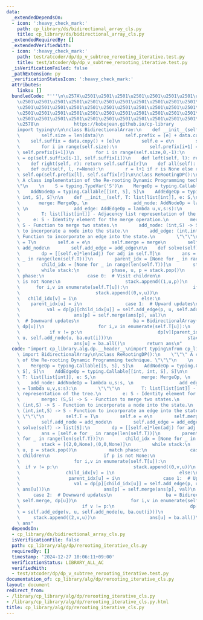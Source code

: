 ```yaml
---
data:
  _extendedDependsOn:
  - icon: ':heavy_check_mark:'
    path: cp_library/ds/bidirectional_array_cls.py
    title: cp_library/ds/bidirectional_array_cls.py
  _extendedRequiredBy: []
  _extendedVerifiedWith:
  - icon: ':heavy_check_mark:'
    path: test/atcoder/dp/dp_v_subtree_rerooting_iterative.test.py
    title: test/atcoder/dp/dp_v_subtree_rerooting_iterative.test.py
  _isVerificationFailed: false
  _pathExtension: py
  _verificationStatusIcon: ':heavy_check_mark:'
  attributes:
    links: []
  bundledCode: "'''\n\u257A\u2501\u2501\u2501\u2501\u2501\u2501\u2501\u2501\u2501\u2501\
    \u2501\u2501\u2501\u2501\u2501\u2501\u2501\u2501\u2501\u2501\u2501\u2501\u2501\
    \u2501\u2501\u2501\u2501\u2501\u2501\u2501\u2501\u2501\u2501\u2501\u2501\u2501\
    \u2501\u2501\u2501\u2501\u2501\u2501\u2501\u2501\u2501\u2501\u2501\u2501\u2501\
    \u2501\u2501\u2501\u2501\u2501\u2501\u2501\u2501\u2501\u2501\u2501\u2501\u2501\
    \u2578\n             https://kobejean.github.io/cp-library               \n'''\n\
    import typing\n\n\nclass BidirectionalArray:\n    def __init__(self, e, op, data):\n\
    \        self.size = len(data)\n        self.prefix = [e] + data.copy()\n    \
    \    self.suffix = data.copy() + [e]\n        self.e = e\n        self.op = op\n\
    \        for i in range(self.size):\n            self.prefix[i+1] = op(self.prefix[i],\
    \ self.prefix[i+1])\n        for i in range(self.size,0,-1):\n            self.suffix[i-1]\
    \ = op(self.suffix[i-1], self.suffix[i])\n    def left(self, l): return self.prefix[l]\n\
    \    def right(self, r): return self.suffix[r]\n    def all(self): return self.prefix[-1]\n\
    \    def out(self, l, r=None):\n        r = l+1 if r is None else r\n        return\
    \ self.op(self.prefix[l], self.suffix[r])\n\nclass ReRootingDP():\n    \"\"\"\
    \ A class implementation of the Re-rooting Dynamic Programming technique. \"\"\
    \"\n    \n    S = typing.TypeVar('S')\n    MergeOp = typing.Callable[[S, S], S]\n\
    \    AddNodeOp = typing.Callable[[int, S], S]\n    AddEdgeOp = typing.Callable[[int,\
    \ int, S], S]\n\n    def __init__(self, T: list[list[int]], e: S,\n          \
    \       merge: MergeOp, \n                 add_node: AddNodeOp = lambda u,s:s,\
    \ \n                 add_edge: AddEdgeOp = lambda u,v,s:s):\n        \"\"\"\n\
    \        T: list[list[int]] - Adjacency list representation of the tree.\n   \
    \     e: S - Identity element for the merge operation.\n        merge: (S,S) ->\
    \ S - Function to merge two states.\n        add_node: (int,S) -> S - Function\
    \ to incorporate a node into the state.\n        add_edge: (int,int,S) -> S -\
    \ Function to incorporate an edge into the state.\n        \"\"\"\n        self.T\
    \ = T\n        self.e = e\n        self.merge = merge\n        self.add_node =\
    \ add_node\n        self.add_edge = add_edge\n\n    def solve(self) -> list[S]:\n\
    \        dp = [[self.e]*len(adj) for adj in self.T]\n        ans = [self.e for\
    \ _ in range(len(self.T))]\n        parent_idx = [None for _ in range(len(self.T))]\n\
    \        child_idx = [None for _ in range(len(self.T))]\n        stack = [(2,0,None),(0,0,None)]\n\
    \        while stack:\n            phase, u, p = stack.pop()\n            match\
    \ phase:\n                case 0:  # Visit children\n                    if p\
    \ is not None:\n                        stack.append((1,u,p))\n              \
    \      for i,v in enumerate(self.T[u]):\n                        if v != p:\n\
    \                            stack.append((0,v,u))\n                         \
    \   child_idx[v] = i\n                        else:\n                        \
    \    parent_idx[u] = i\n                case 1:  # Upward updates\n          \
    \          val = dp[p][child_idx[u]] = self.add_edge(p, u, self.add_node(u, ans[u]))\n\
    \                    ans[p] = self.merge(ans[p], val)\n                case 2:\
    \  # Downward updates\n                    ba = BidirectionalArray(self.e, self.merge,\
    \ dp[u])\n                    for i,v in enumerate(self.T[u]):\n             \
    \           if v != p:\n                            dp[v][parent_idx[v]] = self.add_edge(v,\
    \ u, self.add_node(u, ba.out(i)))\n                            stack.append((2,v,u))\n\
    \                    ans[u] = ba.all()\n        return ans\n"
  code: "import cp_library.alg.dp.__header__\nimport typing\nfrom cp_library.ds.bidirectional_array_cls\
    \ import BidirectionalArray\n\nclass ReRootingDP():\n    \"\"\" A class implementation\
    \ of the Re-rooting Dynamic Programming technique. \"\"\"\n    \n    S = typing.TypeVar('S')\n\
    \    MergeOp = typing.Callable[[S, S], S]\n    AddNodeOp = typing.Callable[[int,\
    \ S], S]\n    AddEdgeOp = typing.Callable[[int, int, S], S]\n\n    def __init__(self,\
    \ T: list[list[int]], e: S,\n                 merge: MergeOp, \n             \
    \    add_node: AddNodeOp = lambda u,s:s, \n                 add_edge: AddEdgeOp\
    \ = lambda u,v,s:s):\n        \"\"\"\n        T: list[list[int]] - Adjacency list\
    \ representation of the tree.\n        e: S - Identity element for the merge operation.\n\
    \        merge: (S,S) -> S - Function to merge two states.\n        add_node:\
    \ (int,S) -> S - Function to incorporate a node into the state.\n        add_edge:\
    \ (int,int,S) -> S - Function to incorporate an edge into the state.\n       \
    \ \"\"\"\n        self.T = T\n        self.e = e\n        self.merge = merge\n\
    \        self.add_node = add_node\n        self.add_edge = add_edge\n\n    def\
    \ solve(self) -> list[S]:\n        dp = [[self.e]*len(adj) for adj in self.T]\n\
    \        ans = [self.e for _ in range(len(self.T))]\n        parent_idx = [None\
    \ for _ in range(len(self.T))]\n        child_idx = [None for _ in range(len(self.T))]\n\
    \        stack = [(2,0,None),(0,0,None)]\n        while stack:\n            phase,\
    \ u, p = stack.pop()\n            match phase:\n                case 0:  # Visit\
    \ children\n                    if p is not None:\n                        stack.append((1,u,p))\n\
    \                    for i,v in enumerate(self.T[u]):\n                      \
    \  if v != p:\n                            stack.append((0,v,u))\n           \
    \                 child_idx[v] = i\n                        else:\n          \
    \                  parent_idx[u] = i\n                case 1:  # Upward updates\n\
    \                    val = dp[p][child_idx[u]] = self.add_edge(p, u, self.add_node(u,\
    \ ans[u]))\n                    ans[p] = self.merge(ans[p], val)\n           \
    \     case 2:  # Downward updates\n                    ba = BidirectionalArray(self.e,\
    \ self.merge, dp[u])\n                    for i,v in enumerate(self.T[u]):\n \
    \                       if v != p:\n                            dp[v][parent_idx[v]]\
    \ = self.add_edge(v, u, self.add_node(u, ba.out(i)))\n                       \
    \     stack.append((2,v,u))\n                    ans[u] = ba.all()\n        return\
    \ ans"
  dependsOn:
  - cp_library/ds/bidirectional_array_cls.py
  isVerificationFile: false
  path: cp_library/alg/dp/rerooting_iterative_cls.py
  requiredBy: []
  timestamp: '2024-12-27 10:06:11+09:00'
  verificationStatus: LIBRARY_ALL_AC
  verifiedWith:
  - test/atcoder/dp/dp_v_subtree_rerooting_iterative.test.py
documentation_of: cp_library/alg/dp/rerooting_iterative_cls.py
layout: document
redirect_from:
- /library/cp_library/alg/dp/rerooting_iterative_cls.py
- /library/cp_library/alg/dp/rerooting_iterative_cls.py.html
title: cp_library/alg/dp/rerooting_iterative_cls.py
---
```

